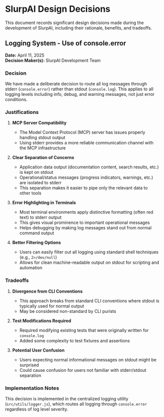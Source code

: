 # SlurpAI Design Decisions

This document records significant design decisions made during the development of SlurpAI, including their rationale, benefits, and tradeoffs.

## Logging System - Use of console.error

**Date:** April 11, 2025  
**Decision Maker(s):** SlurpAI Development Team

### Decision

We have made a deliberate decision to route all log messages through stderr (`console.error`) rather than stdout (`console.log`). This applies to all logging levels including info, debug, and warning messages, not just error conditions.

### Justifications

1. **MCP Server Compatibility**

   - The Model Context Protocol (MCP) server has issues properly handling stdout output
   - Using stderr provides a more reliable communication channel with the MCP infrastructure

2. **Clear Separation of Concerns**

   - Application data output (documentation content, search results, etc.) is kept on stdout
   - Operational/status messages (progress indicators, warnings, etc.) are isolated to stderr
   - This separation makes it easier to pipe only the relevant data to other tools

3. **Error Highlighting in Terminals**

   - Most terminal environments apply distinctive formatting (often red text) to stderr output
   - This gives visual prominence to important operational messages
   - Helps debugging by making log messages stand out from normal command output

4. **Better Filtering Options**
   - Users can easily filter out all logging using standard shell techniques (e.g., `2>/dev/null`)
   - Allows for clean machine-readable output on stdout for scripting and automation

### Tradeoffs

1. **Divergence from CLI Conventions**

   - This approach breaks from standard CLI conventions where stdout is typically used for normal output
   - May be considered non-standard by CLI purists

2. **Test Modifications Required**

   - Required modifying existing tests that were originally written for `console.log`
   - Added some complexity to test fixtures and assertions

3. **Potential User Confusion**
   - Users expecting normal informational messages on stdout might be surprised
   - Could cause confusion for users not familiar with stderr/stdout separation

### Implementation Notes

This decision is implemented in the centralized logging utility (`src/utils/logger.js`), which routes all logging through `console.error` regardless of log level severity.
